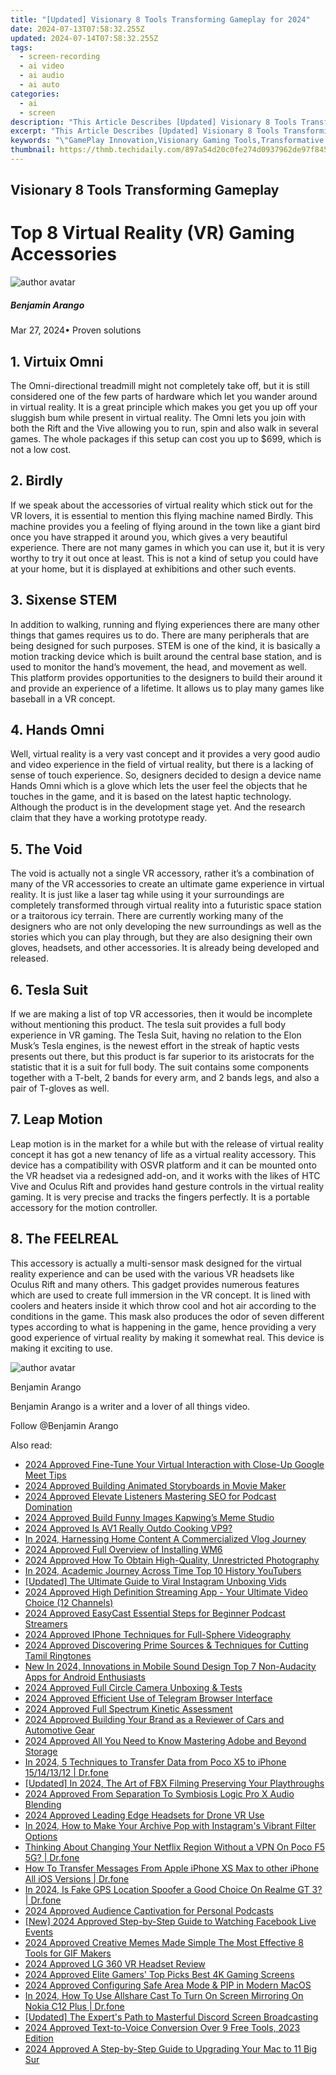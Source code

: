 ```yaml
---
title: "[Updated] Visionary 8 Tools Transforming Gameplay for 2024"
date: 2024-07-13T07:58:32.255Z
updated: 2024-07-14T07:58:32.255Z
tags: 
  - screen-recording
  - ai video
  - ai audio
  - ai auto
categories: 
  - ai
  - screen
description: "This Article Describes [Updated] Visionary 8 Tools Transforming Gameplay for 2024"
excerpt: "This Article Describes [Updated] Visionary 8 Tools Transforming Gameplay for 2024"
keywords: "\"GamePlay Innovation,Visionary Gaming Tools,Transformative Game Tools,Enhancing Game Experience,Revolutionizing Game Dev Tools,Next-Gen Gameplay Tech,Evolving Gaming Toolscape\""
thumbnail: https://thmb.techidaily.com/897a54d20c0fe274d0937962de97f84511515ba57539d3344fb75e1f209995c6.png
---
```


## Visionary 8 Tools Transforming Gameplay

# Top 8 Virtual Reality (VR) Gaming Accessories

![author avatar](https://images.wondershare.com/filmora/article-images/benjamin-arango-author.jpg)

##### Benjamin Arango

 Mar 27, 2024• Proven solutions

## 1. Virtuix Omni

The Omni-directional treadmill might not completely take off, but it is still considered one of the few parts of hardware which let you wander around in virtual reality. It is a great principle which makes you get you up off your sluggish bum while present in virtual reality. The Omni lets you join with both the Rift and the Vive allowing you to run, spin and also walk in several games. The whole packages if this setup can cost you up to $699, which is not a low cost.

## 2\. Birdly

If we speak about the accessories of virtual reality which stick out for the VR lovers, it is essential to mention this flying machine named Birdly. This machine provides you a feeling of flying around in the town like a giant bird once you have strapped it around you, which gives a very beautiful experience. There are not many games in which you can use it, but it is very worthy to try it out once at least. This is not a kind of setup you could have at your home, but it is displayed at exhibitions and other such events.

## 3. Sixense STEM

In addition to walking, running and flying experiences there are many other things that games requires us to do. There are many peripherals that are being designed for such purposes. STEM is one of the kind, it is basically a motion tracking device which is built around the central base station, and is used to monitor the hand’s movement, the head, and movement as well. This platform provides opportunities to the designers to build their around it and provide an experience of a lifetime. It allows us to play many games like baseball in a VR concept.

## 4. Hands Omni

Well, virtual reality is a very vast concept and it provides a very good audio and video experience in the field of virtual reality, but there is a lacking of sense of touch experience. So, designers decided to design a device name Hands Omni which is a glove which lets the user feel the objects that he touches in the game, and it is based on the latest haptic technology. Although the product is in the development stage yet. And the research claim that they have a working prototype ready.

## 5. The Void

The void is actually not a single VR accessory, rather it’s a combination of many of the VR accessories to create an ultimate game experience in virtual reality. It is just like a laser tag while using it your surroundings are completely transformed through virtual reality into a futuristic space station or a traitorous icy terrain. There are currently working many of the designers who are not only developing the new surroundings as well as the stories which you can play through, but they are also designing their own gloves, headsets, and other accessories. It is already being developed and released.

## 6. Tesla Suit

If we are making a list of top VR accessories, then it would be incomplete without mentioning this product. The tesla suit provides a full body experience in VR gaming. The Tesla Suit, having no relation to the Elon Musk’s Tesla engines, is the newest effort in the streak of haptic vests presents out there, but this product is far superior to its aristocrats for the statistic that it is a suit for full body. The suit contains some components together with a T-belt, 2 bands for every arm, and 2 bands legs, and also a pair of T-gloves as well.

## 7. Leap Motion

Leap motion is in the market for a while but with the release of virtual reality concept it has got a new tenancy of life as a virtual reality accessory. This device has a compatibility with OSVR platform and it can be mounted onto the VR headset via a redesigned add-on, and it works with the likes of HTC Vive and Oculus Rift and provides hand gesture controls in the virtual reality gaming. It is very precise and tracks the fingers perfectly. It is a portable accessory for the motion controller.

## 8. The FEELREAL

This accessory is actually a multi-sensor mask designed for the virtual reality experience and can be used with the various VR headsets like Oculus Rift and many others. This gadget provides numerous features which are used to create full immersion in the VR concept. It is lined with coolers and heaters inside it which throw cool and hot air according to the conditions in the game. This mask also produces the odor of seven different types according to what is happening in the game, hence providing a very good experience of virtual reality by making it somewhat real. This device is making it exciting to use.

![author avatar](https://images.wondershare.com/filmora/article-images/benjamin-arango-author.jpg)

Benjamin Arango

Benjamin Arango is a writer and a lover of all things video.

Follow @Benjamin Arango


<ins class="adsbygoogle"
     style="display:block"
     data-ad-format="autorelaxed"
     data-ad-client="ca-pub-7571918770474297"
     data-ad-slot="1223367746"></ins>



<ins class="adsbygoogle"
     style="display:block"
     data-ad-client="ca-pub-7571918770474297"
     data-ad-slot="8358498916"
     data-ad-format="auto"
     data-full-width-responsive="true"></ins>




<span class="atpl-alsoreadstyle">Also read:</span>
<div><ul>
<li><a href="https://fox-glue.techidaily.com/2024-approved-fine-tune-your-virtual-interaction-with-close-up-google-meet-tips/"><u>2024 Approved  Fine-Tune Your Virtual Interaction with Close-Up Google Meet Tips</u></a></li>
<li><a href="https://fox-glue.techidaily.com/2024-approved-building-animated-storyboards-in-movie-maker/"><u>2024 Approved  Building Animated Storyboards in Movie Maker</u></a></li>
<li><a href="https://fox-glue.techidaily.com/2024-approved-elevate-listeners-mastering-seo-for-podcast-domination/"><u>2024 Approved  Elevate Listeners  Mastering SEO for Podcast Domination</u></a></li>
<li><a href="https://fox-glue.techidaily.com/2024-approved-build-funny-images-kapwings-meme-studio/"><u>2024 Approved  Build Funny Images  Kapwing’s Meme Studio</u></a></li>
<li><a href="https://fox-glue.techidaily.com/2024-approved-is-av1-really-outdo-cooking-vp9/"><u>2024 Approved  Is AV1 Really Outdo Cooking VP9?</u></a></li>
<li><a href="https://youtube-stream.techidaily.com/in-2024-harnessing-home-content-a-commercialized-vlog-journey/"><u>In 2024, Harnessing Home Content  A Commercialized Vlog Journey</u></a></li>
<li><a href="https://fox-glue.techidaily.com/2024-approved-full-overview-of-installing-wm6/"><u>2024 Approved  Full Overview of Installing WM6</u></a></li>
<li><a href="https://fox-glue.techidaily.com/2024-approved-how-to-obtain-high-quality-unrestricted-photography/"><u>2024 Approved  How To Obtain High-Quality, Unrestricted Photography</u></a></li>
<li><a href="https://youtube-videos.techidaily.com/in-2024-academic-journey-across-time-top-10-history-youtubers/"><u>In 2024, Academic Journey Across Time  Top 10 History YouTubers</u></a></li>
<li><a href="https://some-guidance.techidaily.com/updated-the-ultimate-guide-to-viral-instagram-unboxing-vids/"><u>[Updated] The Ultimate Guide to Viral Instagram Unboxing Vids</u></a></li>
<li><a href="https://fox-glue.techidaily.com/2024-approved-high-definition-streaming-app-your-ultimate-video-choice-12-channels/"><u>2024 Approved  High Definition Streaming App - Your Ultimate Video Choice (12 Channels)</u></a></li>
<li><a href="https://fox-glue.techidaily.com/2024-approved-easycast-essential-steps-for-beginner-podcast-streamers/"><u>2024 Approved  EasyCast  Essential Steps for Beginner Podcast Streamers</u></a></li>
<li><a href="https://fox-glue.techidaily.com/2024-approved-iphone-techniques-for-full-sphere-videography/"><u>2024 Approved  IPhone Techniques for Full-Sphere Videography</u></a></li>
<li><a href="https://fox-glue.techidaily.com/2024-approved-discovering-prime-sources-and-techniques-for-cutting-tamil-ringtones/"><u>2024 Approved  Discovering Prime Sources & Techniques for Cutting Tamil Ringtones</u></a></li>
<li><a href="https://audio-shaping.techidaily.com/new-in-2024-innovations-in-mobile-sound-design-top-7-non-audacity-apps-for-android-enthusiasts/"><u>New In 2024, Innovations in Mobile Sound Design Top 7 Non-Audacity Apps for Android Enthusiasts</u></a></li>
<li><a href="https://fox-glue.techidaily.com/2024-approved-full-circle-camera-unboxing-and-tests/"><u>2024 Approved  Full Circle Camera Unboxing & Tests</u></a></li>
<li><a href="https://fox-glue.techidaily.com/2024-approved-efficient-use-of-telegram-browser-interface/"><u>2024 Approved  Efficient Use of Telegram Browser Interface</u></a></li>
<li><a href="https://fox-glue.techidaily.com/2024-approved-full-spectrum-kinetic-assessment/"><u>2024 Approved  Full Spectrum Kinetic Assessment</u></a></li>
<li><a href="https://fox-glue.techidaily.com/2024-approved-building-your-brand-as-a-reviewer-of-cars-and-automotive-gear/"><u>2024 Approved  Building Your Brand as a Reviewer of Cars and Automotive Gear</u></a></li>
<li><a href="https://fox-glue.techidaily.com/2024-approved-all-you-need-to-know-mastering-adobe-and-beyond-storage/"><u>2024 Approved  All You Need to Know  Mastering Adobe and Beyond Storage</u></a></li>
<li><a href="https://android-transfer.techidaily.com/in-2024-5-techniques-to-transfer-data-from-poco-x5-to-iphone-15141312-drfone-by-drfone-transfer-from-android-transfer-from-android/"><u>In 2024, 5 Techniques to Transfer Data from Poco X5 to iPhone 15/14/13/12 | Dr.fone</u></a></li>
<li><a href="https://video-capture.techidaily.com/updated-in-2024-the-art-of-fbx-filming-preserving-your-playthroughs/"><u>[Updated] In 2024, The Art of FBX Filming  Preserving Your Playthroughs</u></a></li>
<li><a href="https://fox-glue.techidaily.com/2024-approved-from-separation-to-symbiosis-logic-pro-x-audio-blending/"><u>2024 Approved  From Separation To Symbiosis  Logic Pro X Audio Blending</u></a></li>
<li><a href="https://fox-glue.techidaily.com/2024-approved-leading-edge-headsets-for-drone-vr-use/"><u>2024 Approved  Leading Edge Headsets for Drone VR Use</u></a></li>
<li><a href="https://instagram-clips.techidaily.com/in-2024-how-to-make-your-archive-pop-with-instagrams-vibrant-filter-options/"><u>In 2024, How to Make Your Archive Pop with Instagram's Vibrant Filter Options</u></a></li>
<li><a href="https://fake-location.techidaily.com/thinking-about-changing-your-netflix-region-without-a-vpn-on-poco-f5-5g-drfone-by-drfone-virtual-android/"><u>Thinking About Changing Your Netflix Region Without a VPN On Poco F5 5G? | Dr.fone</u></a></li>
<li><a href="https://iphone-transfer.techidaily.com/how-to-transfer-messages-from-apple-iphone-xs-max-to-other-iphone-all-ios-versions-drfone-by-drfone-transfer-from-ios/"><u>How To Transfer Messages From Apple iPhone XS Max to other iPhone All iOS Versions | Dr.fone</u></a></li>
<li><a href="https://phone-solutions.techidaily.com/in-2024-is-fake-gps-location-spoofer-a-good-choice-on-realme-gt-3-drfone-by-drfone-virtual-android/"><u>In 2024, Is Fake GPS Location Spoofer a Good Choice On Realme GT 3? | Dr.fone</u></a></li>
<li><a href="https://fox-glue.techidaily.com/2024-approved-audience-captivation-for-personal-podcasts/"><u>2024 Approved  Audience Captivation for Personal Podcasts</u></a></li>
<li><a href="https://facebook-video-recording.techidaily.com/new-2024-approved-step-by-step-guide-to-watching-facebook-live-events/"><u>[New] 2024 Approved  Step-by-Step Guide to Watching Facebook Live Events</u></a></li>
<li><a href="https://fox-glue.techidaily.com/2024-approved-creative-memes-made-simple-the-most-effective-8-tools-for-gif-makers/"><u>2024 Approved  Creative Memes Made Simple  The Most Effective 8 Tools for GIF Makers</u></a></li>
<li><a href="https://fox-glue.techidaily.com/2024-approved-lg-360-vr-headset-review/"><u>2024 Approved  LG 360 VR Headset Review</u></a></li>
<li><a href="https://fox-glue.techidaily.com/2024-approved-elite-gamers-top-picks-best-4k-gaming-screens/"><u>2024 Approved  Elite Gamers' Top Picks  Best 4K Gaming Screens</u></a></li>
<li><a href="https://fox-glue.techidaily.com/2024-approved-configuring-safe-area-mode-and-pip-in-modern-macos/"><u>2024 Approved  Configuring Safe Area Mode & PIP in Modern MacOS</u></a></li>
<li><a href="https://screen-mirror.techidaily.com/in-2024-how-to-use-allshare-cast-to-turn-on-screen-mirroring-on-nokia-c12-plus-drfone-by-drfone-android/"><u>In 2024, How To Use Allshare Cast To Turn On Screen Mirroring On Nokia C12 Plus | Dr.fone</u></a></li>
<li><a href="https://discord-videos.techidaily.com/updated-the-experts-path-to-masterful-discord-screen-broadcasting/"><u>[Updated] The Expert's Path to Masterful Discord Screen Broadcasting</u></a></li>
<li><a href="https://audio-shaping.techidaily.com/2024-approved-text-to-voice-conversion-over-9-free-tools-2023-edition/"><u>2024 Approved Text-to-Voice Conversion Over 9 Free Tools, 2023 Edition</u></a></li>
<li><a href="https://fox-glue.techidaily.com/2024-approved-a-step-by-step-guide-to-upgrading-your-mac-to-11-big-sur/"><u>2024 Approved  A Step-by-Step Guide to Upgrading Your Mac to 11 Big Sur</u></a></li>
</ul></div>
